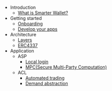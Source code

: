* Introduction
    * [What is Smarter Wallet?](docs/introduction/what-is-smarter-wallet.md)
* Getting started
    * [Onboarding](docs/introduction/onborading.md)
    * [Develop your apps](docs/introduction/develop-your-apps.md)
* Architecture
    * [Layers](docs/introduction/layers.md)
    * [ERC4337](https://eips.ethereum.org/EIPS/eip-4337)
* Application
    * ASP
        * [Local login](docs/application/asp/local-login.md)
        * [MPC(Secure Multi-Party Computation)](docs/application/asp/mpc-signature.md)
    * ACL
        * [Automated trading](docs/application/acl/auto-trading.md)
        * [Demand abstraction](docs/application/acl/demand-abstraction.md)